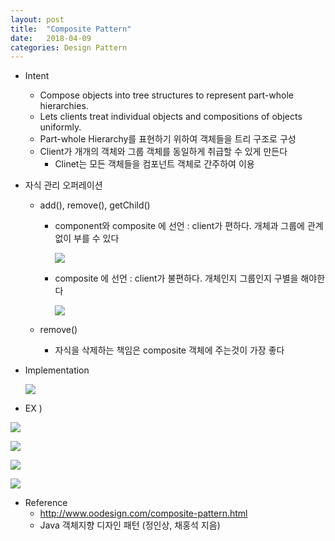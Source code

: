 ```yaml
---
layout: post
title:  "Composite Pattern"
date:   2018-04-09
categories: Design Pattern
---
```


- Intent

  - Compose objects into tree structures to represent part-whole hierarchies.
  - Lets clients treat individual objects and compositions of objects uniformly.
  - Part-whole Hierarchy를 표현하기 위하여 객체들을 트리 구조로 구성
  - Client가 개개의 객체와 그룹 객체를 동일하게 취급할 수 있게 만든다
    - Clinet는 모든 객체들을 컴포넌트 객체로 간주하여 이용

- 자식 관리 오퍼레이션

  - add(), remove(), getChild()

    - component와 composite 에 선언 : client가 편하다. 개체과 그룹에 관계없이 부를 수 있다

      ![](/image/compo01.png)

    - composite 에 선언 : client가 불편하다. 개체인지 그룹인지 구별을 해야한다

      ![](/image/compo02.png)

  - remove()

    - 자식을 삭제하는 책임은 composite 객체에 주는것이 가장 좋다

- Implementation

  ![](/image/compositeUML.png)


- EX )

![](/image/device.png)

![](/image/computer.png)

![](/image/client)

![](/image/body.png)

- Reference
  - <http://www.oodesign.com/composite-pattern.html>
  - Java 객체지향 디자인 패턴 (정인상, 채홍석 지음)





